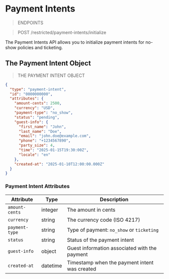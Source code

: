 # Payment Intents

> ENDPOINTS

> <span class="method post">POST</span> /restricted/payment-intents/initialize <br>

The Payment Intents API allows you to initialize payment intents for no-show policies and ticketing.

## The Payment Intent Object

> THE PAYMENT INTENT OBJECT

```json
{
  "type": "payment-intent",
  "id": "0000000000",
  "attributes": {
    "amount-cents": 2500,
    "currency": "USD",
    "payment-type": "no_show",
    "status": "pending",
    "guest-info": {
      "first_name": "John",
      "last_name": "Doe",
      "email": "john.doe@example.com",
      "phone": "+1234567890",
      "party_size": 4,
      "time": "2025-01-15T19:30:00Z",
      "locale": "en"
    },
    "created-at": "2025-01-10T12:00:00.000Z"
  }
}
```

### Payment Intent Attributes

| Attribute | Type | Description |
|-----------|------|-------------|
| `amount-cents` | integer | The amount in cents |
| `currency` | string | The currency code (ISO 4217) |
| `payment-type` | string | Type of payment: `no_show` or `ticketing` |
| `status` | string | Status of the payment intent |
| `guest-info` | object | Guest information associated with the payment |
| `created-at` | datetime | Timestamp when the payment intent was created |